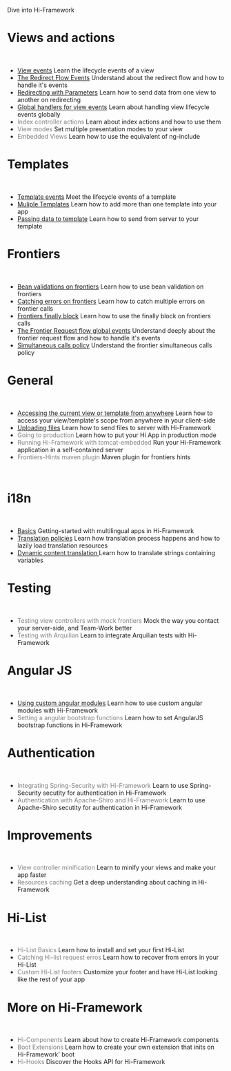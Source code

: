 <!--Topic description-->
<description>Dive into Hi-Framework</description>
# Views and actions
<br/>
<ul class="bookmarks">
   <li>
      <a href="category/views/view-events.html">View events</a>
      <span>Learn the lifecycle events of a view</span>
   </li>
   <li>
      <a href="category/views/the-redirect-flow-events.html">The Redirect Flow Events</a>
      <span>Understand about the redirect flow and how to handle it's events</span>
   </li>
   <li>
      <a href="category/views/redirecting-with-parameters.html">Redirecting with Parameters</a>
      <span>Learn how to send data from one view to another on redirecting</span>
   </li>
   <li>
      <a href="category/views/global-handlers-of-view-events.html">Global handlers for view events</a>
      <span>Learn about handling view lifecycle events globally</span>
   </li>
   <li>
      <a><span style="color: grey; cursor: default; ">Index controller actions</span></a>
      <span>Learn about index actions and how to use them</span>
   </li>
   <li>
      <a><span style="color: grey; cursor: default; ">View modes</span></a>
      <span>Set multiple presentation modes to your view</span>
   </li>
   <li>
      <a><span style="color: grey; cursor: default; ">Embedded Views</span></a>
      <span>Learn how to use the equivalent of ng-include</span>
   </li>
</ul>

# Templates
<br/>
<ul class="bookmarks">
   <li>     
      <a href="category/templates/template-events.html">Template events</a>
      <span>Meet the lifecycle events of a template</span>
   </li>
   <li>
      <a href="category/templates/multiple-templates.html">Muliple Templates</a>
      <span>Learn how to add more than one template into your app</span>
   </li>
   <li>
      <a href="category/templates/passing-data-to-template.html">Passing data to template</a>
      <span>Learn how to send from server to your template</span>
   </li>
</ul>

# Frontiers
<br/>
<ul class="bookmarks">
   <li>     
      <a href="category/frontiers/bean-validation.html">Bean validations on frontiers</a>
      <span>Learn how to use bean validation on frontiers</span>
   </li>
   <li>     
      <a href="category/frontiers/catching-errors.html">Catching errors on frontiers</a>
      <span>Learn how to catch multiple errors on frontier calls</span>
   </li>
   <li>     
      <a href="category/frontiers/finally.html">Frontiers finally block</a>
      <span>Learn how to use the finally block on frontiers calls</span>
   </li>
   <li>
      <a href="category/frontiers/the-frontier-request-flow-global-events.html">The Frontier Request flow global events</a>
      <span>Understand deeply about the frontier request flow and how to handle it's events</span>
   </li>
   <li>
       <a href="category/frontiers/simultaneous-calls-policy.html">Simultaneous calls policy</a>
       <span>Understand the frontier simultaneous calls policy</span>
   </li>
</ul>



# General	
<br/>
<ul class="bookmarks">
   <li>
      <a href="category/general/current-view-and-template.html">Accessing the current view or template from anywhere</a>
      <span>Learn how to access your view/template's scope from anywhere in your client-side</span>
   </li>
   <li>
      <a href="category/general/uploading-files.html">Uploading files</a>
      <span>Learn how to send files to server with Hi-Framework</span>
   </li>
   <li>
      <a><span style="color: grey; cursor: default; ">Going to production</span></a>
      <span>Learn how to put your Hi App in production mode</span>
   </li>
   <li>
      <a><span style="color: grey; cursor: default; ">Running Hi-Framework with tomcat-embedded</span></a>
      <span>Run your Hi-Framework application in a self-contained server</span>
   </li>
   
   <li>
      <a><span style="color: grey; cursor: default; ">Frontiers-Hints maven plugin</span></a>
      <span>Maven plugin for frontiers hints</span>
   </li>
   
</ul>
<br/>

# i18n
<br/>
<ul class="bookmarks">
   <li>
      <a href="category/i18n/basics.html">Basics</a>
      <span>Getting-started with multilingual apps in Hi-Framework</span>
   </li>
   <li>
      <a href="category/i18n/translation-policies.html">Translation policies</a>
      <span>Learn how translation process happens and how to lazily load translation resources</span>
   </li>
   <li>
      <a href="category/i18n/dynamic-content-translation.html">Dynamic content translation </a>
      <span>Learn how to translate strings containing variables</span>
   </li>
</ul>

# Testing
<br/>
<ul class="bookmarks">
   <li>
      <a><span style="color: grey; cursor: default; ">Testing view controllers with mock frontiers</span></a>
      <span>Mock the way you contact your server-side, and Team-Work better</span>
   </li>
   <li>
      <a><span style="color: grey; cursor: default; ">Testing with Arquilian</span></a>
      <span>Learn to integrate Arquilian tests with Hi-Framework</span>
   </li>
</ul>

# Angular JS
<br/>
<ul class="bookmarks">
	<li>     
	   <a href="category/angular/custom-angular-modules.html">Using custom angular modules</a>
	   <span>Learn how to use custom angular modules with Hi-Framework</span> 
	</li>
   <li>
      <a><span style="color: grey; cursor: default; ">Setting a angular bootstrap functions</span></a>
      <span>Learn how to set AngularJS bootstrap functions in Hi-Framework</span>
   </li>
</ul>

# Authentication
<br/>
<ul class="bookmarks">
   <li>
      <a><span style="color: grey; cursor: default; ">Integrating Spring-Security with Hi-Framework</span></a>
      <span>Learn to use Spring-Security secutity for authentication in Hi-Framework</span>
   </li>
   <li>
      <a><span style="color: grey; cursor: default; ">Authentication with Apache-Shiro and Hi-Framework</span></a>
      <span>Learn to use Apache-Shiro secutity for authentication in Hi-Framework</span>
   </li>
</ul>

# Improvements
<br/>
<ul class="bookmarks">
   <li>
      <a><span style="color: grey; cursor: default; ">View controller minification</span></a>
      <span>Learn to minify your views and make your app faster</span>
   </li>
   <li>
      <a><span style="color: grey; cursor: default; ">Resources caching</span></a>
      <span>Get a deep understanding about caching in Hi-Framework</span>
   </li>
</ul>

# Hi-List
<br/>
<ul class="bookmarks">
   <li>
      <a><span style="color: grey; cursor: default; ">Hi-List Basics</span></a>
      <span>Learn how to install and set your first Hi-List</span>
   </li>
   <li>
      <a><span style="color: grey; cursor: default; ">Catching Hi-list request erros</span></a>
      <span>Learn how to recover from errors in your Hi-List</span>
   </li>
   <li>
      <a><span style="color: grey; cursor: default; ">Custom Hi-List footers</span></a>
      <span>Customize your footer and have Hi-List looking like the rest of your app</span>
   </li>
</ul>


# More on Hi-Framework
<br/>
<ul class="bookmarks">
   <li>
      <a><span style="color: grey; cursor: default; ">Hi-Components</span></a>
      <span>Learn about how to create Hi-Framework components</span>
   </li>
   <li>
      <a><span style="color: grey; cursor: default; ">Boot Extensions</span></a>
      <span>Learn how to create your own extension that inits on Hi-Framework' boot</span>
   </li>
   <li>
      <a><span style="color: grey; cursor: default; ">Hi-Hooks</span></a>
      <span>Discover the Hooks API for Hi-Framework</span>
   </li>
</ul>
